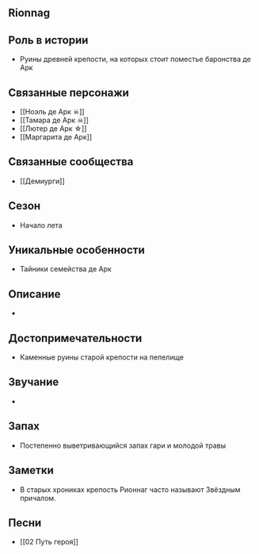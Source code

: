 ## Rionnag


## Роль в истории

* Руины древней крепости, на которых стоит поместье баронства де Арк

## Связанные персонажи

* [[Ноэль де Арк ☠]]
* [[Тамара де Арк ☠]]
* [[Лютер де Арк ☆]]
* [[Маргарита де Арк]]

## Связанные сообщества

* [[Демиурги]]

## Сезон

* Начало лета

## Уникальные особенности

* Тайники семейства де Арк

## Описание

* 

## Достопримечательности

* Каменные руины старой крепости на пепелище

## Звучание

* 

## Запах

* Постепенно выветривающийся запах гари и молодой травы

## Заметки

* В старых хрониках крепость Рионнаг часто называют Звёздным причалом.

## Песни

* [[02 Путь героя]]
